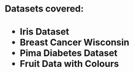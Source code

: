 <h1>Datasets covered: <h1>
<ul>
<li>Iris Dataset
<li>Breast Cancer Wisconsin
<li>Pima Diabetes Dataset
<li>Fruit Data with Colours
<ul>
